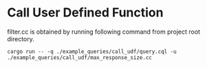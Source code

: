 # Call User Defined Function

filter.cc is obtained by running following command from project root directory.

`cargo run -- -q ./example_queries/call_udf/query.cql -u ./example_queries/call_udf/max_response_size.cc`
